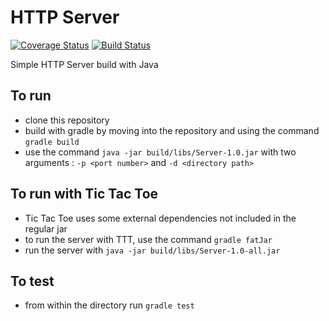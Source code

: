 # HTTP Server

[![Coverage Status](https://coveralls.io/repos/github/MollieS/HTTPServer/badge.svg?branch=master)](https://coveralls.io/github/MollieS/HTTPServer?branch=master) [![Build Status](https://travis-ci.org/MollieS/HTTPServer.svg?branch=master)](https://travis-ci.org/MollieS/HTTPServer)

Simple HTTP Server build with Java

## To run

* clone this repository
* build with gradle by moving into the repository and using the command `gradle build`
* use the command `java -jar build/libs/Server-1.0.jar` with two arguments : `-p <port number>` and `-d <directory path>`

## To run with Tic Tac Toe

* Tic Tac Toe uses some external dependencies not included in the regular jar
* to run the server with TTT, use the command `gradle fatJar`
* run the server with `java -jar build/libs/Server-1.0-all.jar`

## To test

* from within the directory run `gradle test`
